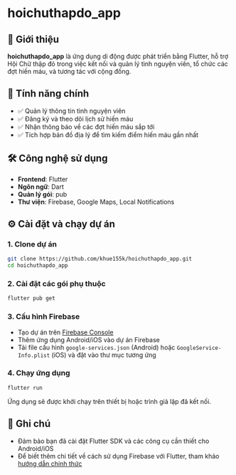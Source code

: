 # hoichuthapdo_app

## 📌 Giới thiệu

**hoichuthapdo_app** là ứng dụng di động được phát triển bằng Flutter, hỗ trợ Hội Chữ thập đỏ trong việc kết nối và quản lý tình nguyện viên, tổ chức các đợt hiến máu, và tương tác với cộng đồng.

## 🚀 Tính năng chính

- ✅ Quản lý thông tin tình nguyện viên
- ✅ Đăng ký và theo dõi lịch sử hiến máu
- ✅ Nhận thông báo về các đợt hiến máu sắp tới
- ✅ Tích hợp bản đồ địa lý để tìm kiếm điểm hiến máu gần nhất

## 🛠️ Công nghệ sử dụng

- **Frontend**: Flutter
- **Ngôn ngữ**: Dart
- **Quản lý gói**: pub
- **Thư viện**: Firebase, Google Maps, Local Notifications

## ⚙️ Cài đặt và chạy dự án

### 1. Clone dự án

```bash
git clone https://github.com/khue155k/hoichuthapdo_app.git
cd hoichuthapdo_app
```

### 2. Cài đặt các gói phụ thuộc

```bash
flutter pub get
```

### 3. Cấu hình Firebase

- Tạo dự án trên [Firebase Console](https://console.firebase.google.com/)
- Thêm ứng dụng Android/iOS vào dự án Firebase
- Tải file cấu hình `google-services.json` (Android) hoặc `GoogleService-Info.plist` (iOS) và đặt vào thư mục tương ứng

### 4. Chạy ứng dụng

```bash
flutter run
```

Ứng dụng sẽ được khởi chạy trên thiết bị hoặc trình giả lập đã kết nối.

## 📄 Ghi chú

- Đảm bảo bạn đã cài đặt Flutter SDK và các công cụ cần thiết cho Android/iOS
- Để biết thêm chi tiết về cách sử dụng Firebase với Flutter, tham khảo [hướng dẫn chính thức](https://firebase.flutter.dev/docs/overview)
